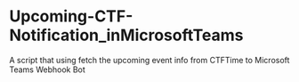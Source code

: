 # Upcoming-CTF-Notification_inMicrosoftTeams
A script that using fetch the upcoming event info from CTFTime to Microsoft Teams Webhook Bot
